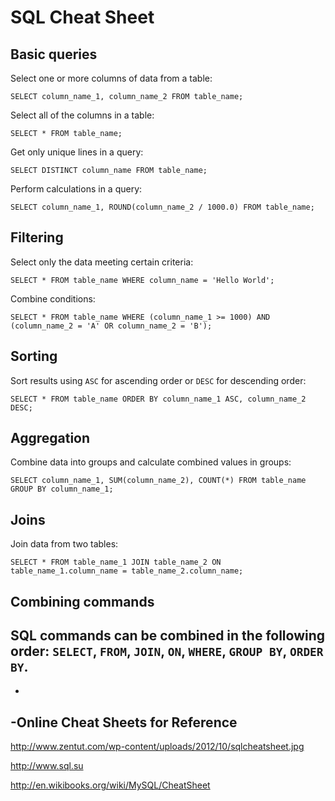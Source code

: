 SQL Cheat Sheet
===============

Basic queries
-------------

Select one or more columns of data from a table:

    SELECT column_name_1, column_name_2 FROM table_name;

Select all of the columns in a table:

    SELECT * FROM table_name;

Get only unique lines in a query:

    SELECT DISTINCT column_name FROM table_name;

Perform calculations in a query:

    SELECT column_name_1, ROUND(column_name_2 / 1000.0) FROM table_name;


Filtering
---------

Select only the data meeting certain criteria:

    SELECT * FROM table_name WHERE column_name = 'Hello World';

Combine conditions:

    SELECT * FROM table_name WHERE (column_name_1 >= 1000) AND (column_name_2 = 'A' OR column_name_2 = 'B');


Sorting
-------

Sort results using `ASC` for ascending order or `DESC` for descending order:

    SELECT * FROM table_name ORDER BY column_name_1 ASC, column_name_2 DESC;


Aggregation
-----------

Combine data into groups and calculate combined values in groups:

    SELECT column_name_1, SUM(column_name_2), COUNT(*) FROM table_name GROUP BY column_name_1;


Joins
-----

Join data from two tables:

    SELECT * FROM table_name_1 JOIN table_name_2 ON table_name_1.column_name = table_name_2.column_name;


Combining commands
------------------

SQL commands can be combined in the following order:
`SELECT`, `FROM`, `JOIN`, `ON`, `WHERE`, `GROUP BY`, `ORDER BY`.
-
-
-Online Cheat Sheets for Reference
----------------------------------
<http://www.zentut.com/wp-content/uploads/2012/10/sqlcheatsheet.jpg>

<http://www.sql.su>

<http://en.wikibooks.org/wiki/MySQL/CheatSheet>
